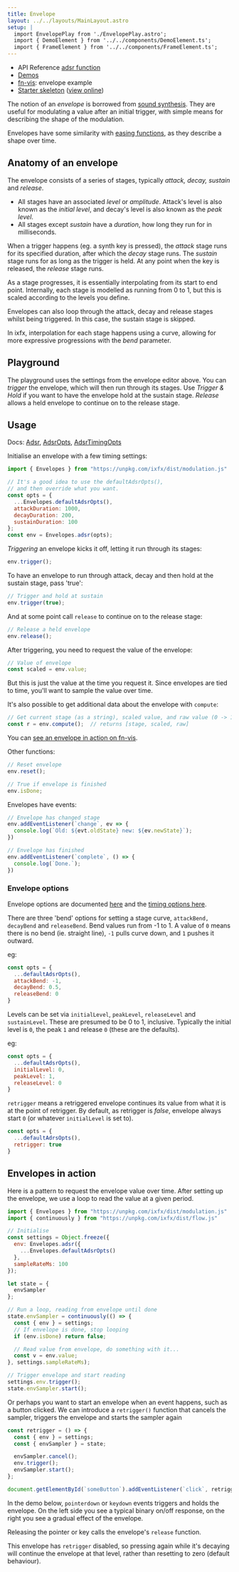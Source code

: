 ```yaml
---
title: Envelope
layout: ../../layouts/MainLayout.astro
setup: |
  import EnvelopePlay from './EnvelopePlay.astro';
  import { DemoElement } from '../../components/DemoElement.ts';
  import { FrameElement } from '../../components/FrameElement.ts';
---
```


<div class="tip">
<ul>
<li>API Reference <a href="https://clinth.github.io/ixfx/interfaces/Modulation.Adsr.html">adsr function</a></li>
<li><a href="https://clinth.github.io/ixfx-demos/modulation/">Demos</a></li>
<li><a href="https://fn-vis.pages.dev/1/#H4sIAEYo9mQAA12SzU6FMBCFX2XSFSQIV5cYTYy6MMb4AHIXzWXAapk2ncFoCO9uC/fHKwuSmTnnzNemb5MaXIuqVt46UXMxKdLDsS6UISNGW1VPc5GkrOroaZElai7UvC2WIrW3UWEG74LABI/0hdZ5ZJihC26ARr2LeK6raiT/2Zc7N1Tmu/uuWsNSxeTRajGOyg9uVEMN7RyxAO5zXn0aMtzA1BBAWZbHDWWLnR6t3LUcooyzvEgSLaJ3nw9jWGJruNxsNsugxZ3+OfWv9m0eWbShM0ND83ViqSq4D6gFEw9oakGC6XsMYOQPaaQ7UemIk/3Dz2NabJV7d5bqJf0Z0QPrwVtD/XphByuMJMZC6wgbYpQnEgxf2mZZDje363WsBGl/So/DEWMygOkgIZSGH6I9X8WwiE4IEPcfsMHwsqmAgHvFaonlGAg6bXmNntPPO5YXZNY9LnuWzelQc77a0qfiozp7ZNtfP20aDnYCAAA=">fn-vis</a>: envelope example</li>
<li><a href="https://github.com/ClintH/ixfx-demos/tree/main/modulation/env-starter">Starter skeleton</a> (<a href="https://clinth.github.io/ixfx-demos/modulation/env-starter/">view online</a>)
</ul>
</div>

The notion of an _envelope_ is borrowed from [sound synthesis](https://en.wikipedia.org/wiki/Envelope_(music)). They are useful for modulating a value after an initial trigger, with simple means for describing the shape of the modulation.

Envelopes have some similarity with [easing functions](../easing/), as they describe a shape over time.

## Anatomy of an envelope

The envelope consists of a series of stages, typically _attack, decay, sustain_ and _release_. 
* All stages have an associated _level_ or _amplitude_. Attack's level is also known as the _initial level_, and decay's level is also known as the _peak level_.
* All stages except _sustain_ have a _duration_, how long they run for in milliseconds.

When a trigger happens (eg. a synth key is pressed), the _attack_ stage runs for its specified duration, after which the _decay_ stage runs. The _sustain_ stage runs for as long as the trigger is held. At any point when the key is released, the _release_ stage runs.

As a stage progresses, it is essentially interpolating from its start to end point. Internally, each stage is modelled as running from 0 to 1, but this is scaled according to the levels you define. 

Envelopes can also loop through the attack, decay and release stages whilst being triggered. In this case, the sustain stage is skipped.

In ixfx, interpolation for each stage happens using a curve, allowing for more expressive progressions with the _bend_ parameter.

<envelope-editor id="envEditor" />

## Playground

The playground uses the settings from the envelope editor above. You can _trigger_ the envelope, which will then run through its stages. Use _Trigger & Hold_ if you want to have the envelope hold at the sustain stage. _Release_ allows a held envelope to continue on to the release stage. 

<EnvelopePlay />

## Usage

Docs: [Adsr](https://clinth.github.io/ixfx/interfaces/Modulation.Adsr.html), [AdsrOpts](https://clinth.github.io/ixfx/types/Modulation.AdsrOpts.html), [AdsrTimingOpts](https://clinth.github.io/ixfx/types/Modulation.AdsrTimingOpts.html)


Initialise an envelope with a few timing settings:

```js
import { Envelopes } from "https://unpkg.com/ixfx/dist/modulation.js"

// It's a good idea to use the defaultAdsrOpts(),
// and then override what you want.
const opts = {
  ...Envelopes.defaultAdsrOpts(),
  attackDuration: 1000,
  decayDuration: 200,
  sustainDuration: 100
};
const env = Envelopes.adsr(opts);
```

_Triggering_ an envelope kicks it off, letting it run through its stages:

```js
env.trigger();
```

To have an envelope to run through attack, decay and then hold at the sustain stage, pass 'true':

```js
// Trigger and hold at sustain
env.trigger(true);
```

And at some point call `release` to continue on to the release stage:

```js
// Release a held envelope
env.release();
```

After triggering, you need to request the value of the envelope:

```js
// Value of envelope
const scaled = env.value;
```

But this is just the value at the time you request it. Since envelopes are tied to time, you'll want to sample the value over time.

It's also possible to get additional data about the envelope with `compute`:

```js
// Get current stage (as a string), scaled value, and raw value (0 -> 1 progress within a stage)
const r = env.compute();  // returns [stage, scaled, raw]
```

You can [see an envelope in action on fn-vis](https://fn-vis.pages.dev/1/#H4sIAEYo9mQAA12SzU6FMBCFX2XSFSQIV5cYTYy6MMb4AHIXzWXAapk2ncFoCO9uC/fHKwuSmTnnzNemb5MaXIuqVt46UXMxKdLDsS6UISNGW1VPc5GkrOroaZElai7UvC2WIrW3UWEG74LABI/0hdZ5ZJihC26ARr2LeK6raiT/2Zc7N1Tmu/uuWsNSxeTRajGOyg9uVEMN7RyxAO5zXn0aMtzA1BBAWZbHDWWLnR6t3LUcooyzvEgSLaJ3nw9jWGJruNxsNsugxZ3+OfWv9m0eWbShM0ND83ViqSq4D6gFEw9oakGC6XsMYOQPaaQ7UemIk/3Dz2NabJV7d5bqJf0Z0QPrwVtD/XphByuMJMZC6wgbYpQnEgxf2mZZDje363WsBGl/So/DEWMygOkgIZSGH6I9X8WwiE4IEPcfsMHwsqmAgHvFaonlGAg6bXmNntPPO5YXZNY9LnuWzelQc77a0qfiozp7ZNtfP20aDnYCAAA=).

Other functions:
```js
// Reset envelope
env.reset();

// True if envelope is finished
env.isDone;
```

Envelopes have events:

```js
// Envelope has changed stage
env.addEventListener(`change`, ev => {
  console.log(`Old: ${evt.oldState} new: ${ev.newState}`);
})

// Envelope has finished
env.addEventListener(`complete`, () => {
  console.log(`Done.`);
})
```

### Envelope options

Envelope options are documented [here](https://clinth.github.io/ixfx/types/Modulation.AdsrOpts.html) and the [timing options here](https://clinth.github.io/ixfx/types/Modulation.AdsrTimingOpts.html).

There are three 'bend' options for setting a stage curve, `attackBend, decayBend` and `releaseBend`. Bend values run from -1 to 1. A value of `0` means there is no bend (ie. straight line), `-1` pulls curve down, and `1` pushes it outward. 

eg: 
```js
const opts = {
  ...defaultAdsrOpts(),
  attackBend: -1,
  decayBend: 0.5,
  releaseBend: 0
}
```

Levels can be set via `initialLevel`, `peakLevel`, `releaseLevel` and `sustainLevel`. These are presumed to be 0 to 1, inclusive. Typically the initial level is `0`, the peak `1` and release `0` (these are the defaults).

eg:
```js
const opts = {
  ...defaultAdsrOpts(),
  initialLevel: 0,
  peakLevel: 1,
  releaseLevel: 0
}
```

`retrigger` means a retriggered envelope continues its value from what it is at the point of retrigger. By default, as retrigger is _false_, envelope always start `0` (or whatever `initialLevel` is set to).

```js
const opts = {
  ...defaultAdrsOpts(),
  retrigger: true
}
```

## Envelopes in action

Here is a pattern to request the envelope value over time. After setting up the envelope, we use a loop to read the value at a given period.

```js
import { Envelopes } from "https://unpkg.com/ixfx/dist/modulation.js"
import { continuously } from "https://unpkg.com/ixfx/dist/flow.js"

// Initialise
const settings = Object.freeze({
  env: Envelopes.adsr({
    ...Envelopes.defaultAdsrOpts()
  },
  sampleRateMs: 100
});

let state = {
  envSampler
};

// Run a loop, reading from envelope until done
state.envSampler = continuously(() => {
  const { env } = settings;
  // If envelope is done, stop looping
  if (env.isDone) return false; 

  // Read value from envelope, do something with it...
  const v = env.value;
}, settings.sampleRateMs);

// Trigger envelope and start reading
settings.env.trigger();
state.envSampler.start();
```

Or perhaps you want to start an envelope when an event happens, such as a button clicked. We can introduce a `retrigger()` function that cancels the sampler, triggers the envelope and starts the sampler again

```js
const retrigger = () => {
  const { env } = settings;
  const { envSampler } = state;

  envSampler.cancel();
  env.trigger();
  envSampler.start();
};

document.getElementById(`someButton`).addEventListener(`click`, retrigger);
```


In the demo below, `pointerdown` or `keydown` events triggers and holds the envelope. On the left side you see a typical binary on/off response, on the right you see a gradual effect of the envelope.

Releasing the pointer or key calls the envelope's `release` function.

This envelope has `retrigger` disabled, so pressing again while it's decaying will continue the envelope at that level, rather than resetting to zero (default behaviour).

<frame-element title="Retrigger disabled" src="https://clinth.github.io/ixfx-play/modulation/envelopes/decay/" />